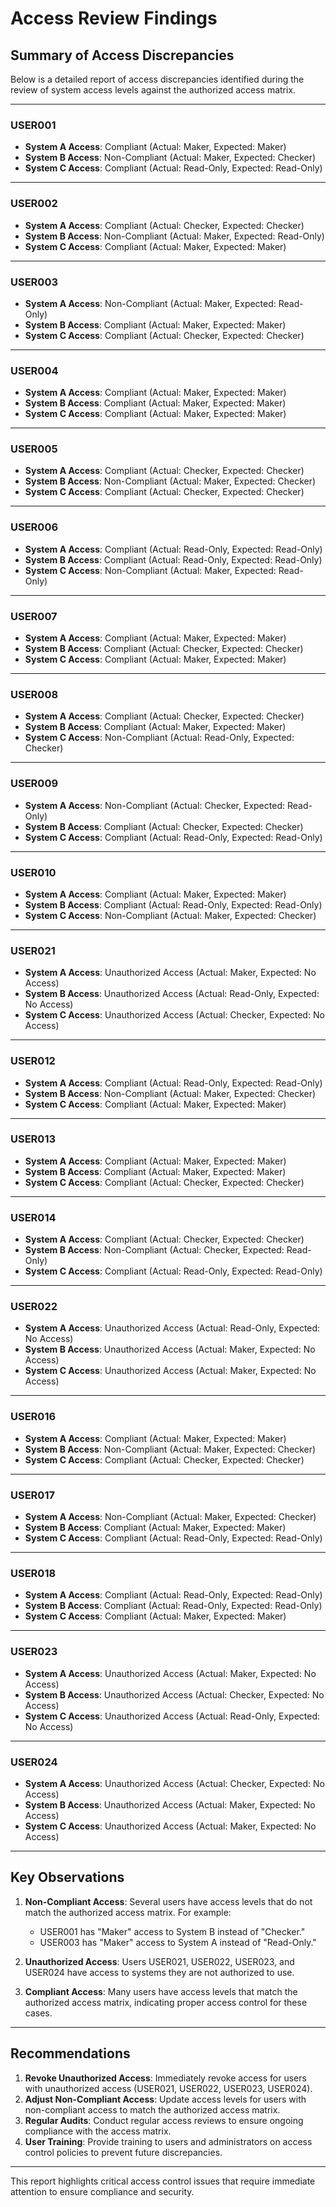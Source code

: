 # Access Review Findings

## Summary of Access Discrepancies

Below is a detailed report of access discrepancies identified during the review of system access levels against the authorized access matrix.

---

### **USER001**
- **System A Access**: Compliant (Actual: Maker, Expected: Maker)
- **System B Access**: Non-Compliant (Actual: Maker, Expected: Checker)
- **System C Access**: Compliant (Actual: Read-Only, Expected: Read-Only)

---

### **USER002**
- **System A Access**: Compliant (Actual: Checker, Expected: Checker)
- **System B Access**: Non-Compliant (Actual: Maker, Expected: Read-Only)
- **System C Access**: Compliant (Actual: Maker, Expected: Maker)

---

### **USER003**
- **System A Access**: Non-Compliant (Actual: Maker, Expected: Read-Only)
- **System B Access**: Compliant (Actual: Maker, Expected: Maker)
- **System C Access**: Compliant (Actual: Checker, Expected: Checker)

---

### **USER004**
- **System A Access**: Compliant (Actual: Maker, Expected: Maker)
- **System B Access**: Compliant (Actual: Maker, Expected: Maker)
- **System C Access**: Compliant (Actual: Maker, Expected: Maker)

---

### **USER005**
- **System A Access**: Compliant (Actual: Checker, Expected: Checker)
- **System B Access**: Non-Compliant (Actual: Maker, Expected: Checker)
- **System C Access**: Compliant (Actual: Checker, Expected: Checker)

---

### **USER006**
- **System A Access**: Compliant (Actual: Read-Only, Expected: Read-Only)
- **System B Access**: Compliant (Actual: Read-Only, Expected: Read-Only)
- **System C Access**: Non-Compliant (Actual: Maker, Expected: Read-Only)

---

### **USER007**
- **System A Access**: Compliant (Actual: Maker, Expected: Maker)
- **System B Access**: Compliant (Actual: Checker, Expected: Checker)
- **System C Access**: Compliant (Actual: Maker, Expected: Maker)

---

### **USER008**
- **System A Access**: Compliant (Actual: Checker, Expected: Checker)
- **System B Access**: Compliant (Actual: Maker, Expected: Maker)
- **System C Access**: Non-Compliant (Actual: Read-Only, Expected: Checker)

---

### **USER009**
- **System A Access**: Non-Compliant (Actual: Checker, Expected: Read-Only)
- **System B Access**: Compliant (Actual: Checker, Expected: Checker)
- **System C Access**: Compliant (Actual: Read-Only, Expected: Read-Only)

---

### **USER010**
- **System A Access**: Compliant (Actual: Maker, Expected: Maker)
- **System B Access**: Compliant (Actual: Read-Only, Expected: Read-Only)
- **System C Access**: Non-Compliant (Actual: Maker, Expected: Checker)

---

### **USER021**
- **System A Access**: Unauthorized Access (Actual: Maker, Expected: No Access)
- **System B Access**: Unauthorized Access (Actual: Read-Only, Expected: No Access)
- **System C Access**: Unauthorized Access (Actual: Checker, Expected: No Access)

---

### **USER012**
- **System A Access**: Compliant (Actual: Read-Only, Expected: Read-Only)
- **System B Access**: Non-Compliant (Actual: Maker, Expected: Checker)
- **System C Access**: Compliant (Actual: Maker, Expected: Maker)

---

### **USER013**
- **System A Access**: Compliant (Actual: Maker, Expected: Maker)
- **System B Access**: Compliant (Actual: Maker, Expected: Maker)
- **System C Access**: Compliant (Actual: Checker, Expected: Checker)

---

### **USER014**
- **System A Access**: Compliant (Actual: Checker, Expected: Checker)
- **System B Access**: Non-Compliant (Actual: Checker, Expected: Read-Only)
- **System C Access**: Compliant (Actual: Read-Only, Expected: Read-Only)

---

### **USER022**
- **System A Access**: Unauthorized Access (Actual: Read-Only, Expected: No Access)
- **System B Access**: Unauthorized Access (Actual: Maker, Expected: No Access)
- **System C Access**: Unauthorized Access (Actual: Maker, Expected: No Access)

---

### **USER016**
- **System A Access**: Compliant (Actual: Maker, Expected: Maker)
- **System B Access**: Non-Compliant (Actual: Maker, Expected: Checker)
- **System C Access**: Compliant (Actual: Checker, Expected: Checker)

---

### **USER017**
- **System A Access**: Non-Compliant (Actual: Maker, Expected: Checker)
- **System B Access**: Compliant (Actual: Maker, Expected: Maker)
- **System C Access**: Compliant (Actual: Read-Only, Expected: Read-Only)

---

### **USER018**
- **System A Access**: Compliant (Actual: Read-Only, Expected: Read-Only)
- **System B Access**: Compliant (Actual: Read-Only, Expected: Read-Only)
- **System C Access**: Compliant (Actual: Maker, Expected: Maker)

---

### **USER023**
- **System A Access**: Unauthorized Access (Actual: Maker, Expected: No Access)
- **System B Access**: Unauthorized Access (Actual: Checker, Expected: No Access)
- **System C Access**: Unauthorized Access (Actual: Read-Only, Expected: No Access)

---

### **USER024**
- **System A Access**: Unauthorized Access (Actual: Checker, Expected: No Access)
- **System B Access**: Unauthorized Access (Actual: Maker, Expected: No Access)
- **System C Access**: Unauthorized Access (Actual: Maker, Expected: No Access)

---

## **Key Observations**
1. **Non-Compliant Access**: Several users have access levels that do not match the authorized access matrix. For example:
   - USER001 has "Maker" access to System B instead of "Checker."
   - USER003 has "Maker" access to System A instead of "Read-Only."

2. **Unauthorized Access**: Users USER021, USER022, USER023, and USER024 have access to systems they are not authorized to use.

3. **Compliant Access**: Many users have access levels that match the authorized access matrix, indicating proper access control for these cases.

---

## **Recommendations**
1. **Revoke Unauthorized Access**: Immediately revoke access for users with unauthorized access (USER021, USER022, USER023, USER024).
2. **Adjust Non-Compliant Access**: Update access levels for users with non-compliant access to match the authorized access matrix.
3. **Regular Audits**: Conduct regular access reviews to ensure ongoing compliance with the access matrix.
4. **User Training**: Provide training to users and administrators on access control policies to prevent future discrepancies.

---

This report highlights critical access control issues that require immediate attention to ensure compliance and security.
```